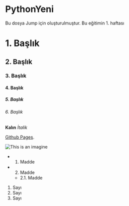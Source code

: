 # PythonYeni
Bu dosya Jump için oluşturulmuştur.
Bu eğitimin 1. haftası

# 1. Başlık
## 2. Başlık
### 3. Başlık
#### 4. Başlık
##### 5. Başlık
###### 6. Başlık

**Kalın**
*İtalik*

[Github Pages](https://pages.github.com/).

![This is an imagine](https://yetkingencler.com/wp-content/uploads/2023/02/2023-1-Takvim.jpg)
- 1. Madde
- 2. Madde
    - 2.1. Madde
1. Sayı
2. Sayı
3. Sayı

